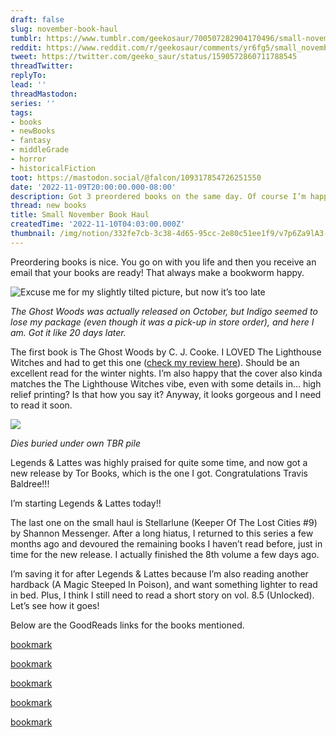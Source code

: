 ```yaml
---
draft: false
slug: november-book-haul
tumblr: https://www.tumblr.com/geekosaur/700507282904170496/small-november-book-haul
reddit: https://www.reddit.com/r/geekosaur/comments/yr6fg5/small_november_book_haul/
tweet: https://twitter.com/geeko_saur/status/1590572860711788545
threadTwitter:
replyTo:
lead: ''
threadMastodon:
series: ''
tags:
- books
- newBooks
- fantasy
- middleGrade
- horror
- historicalFiction
toot: https://mastodon.social/@falcon/109317854726251550
date: '2022-11-09T20:00:00.000-08:00'
description: Got 3 preordered books on the same day. Of course I’m happy!!
thread: new books
title: Small November Book Haul
createdTime: '2022-11-10T04:03:00.000Z'
thumbnail: /img/notion/332fe7cb-3c38-4d65-95cc-2e80c51ee1f9/v7p6Za9lA3-1200.jpeg
---
```


Preordering books is nice. You go on with you life and then you receive an email that your books are ready! That always make a bookworm happy.

![Excuse me for my slightly tilted picture, but now it’s too late](/img/notion/332fe7cb-3c38-4d65-95cc-2e80c51ee1f9/bDl8PTQgZn-1200.jpeg)

_The Ghost Woods was actually released on October, but Indigo seemed to lose my package (even though it was a pick-up in store order), and here I am. Got it like 20 days later._

The first book is The Ghost Woods by C. J. Cooke. I LOVED The Lighthouse Witches and had to get this one ([check my review here](https://geekosaur.com/post/the-lighthouse-witches-book-notes/)). Should be an excellent read for the winter nights. I’m also happy that the cover also kinda matches the The Lighthouse Witches vibe, even with some details in… high relief printing? Is that how you say it? Anyway, it looks gorgeous and I need to read it soon.

![](/img/notion/332fe7cb-3c38-4d65-95cc-2e80c51ee1f9/3nFzyyfs67-328.jpeg)

_Dies buried under own TBR pile_

Legends & Lattes was highly praised for quite some time, and now got a new release by Tor Books, which is the one I got. Congratulations Travis Baldree!!!

I’m starting Legends & Lattes today!!

The last one on the small haul is Stellarlune (Keeper Of The Lost Cities #9) by Shannon Messenger. After a long hiatus, I returned to this series a few months ago and devoured the remaining books I haven’t read before, just in time for the new release. I actually finished the 8th volume a few days ago.

I’m saving it for after Legends & Lattes because I’m also reading another hardback (A Magic Steeped In Poison), and want something lighter to read in bed. Plus, I think I still need to read a short story on vol. 8.5 (Unlocked). Let’s see how it goes!

Below are the GoodReads links for the books mentioned.

[bookmark](https://www.goodreads.com/en/book/show/60567943)

[bookmark](https://www.goodreads.com/book/show/60222807-legends-lattes)

[bookmark](https://www.goodreads.com/book/show/40219200-stellarlune?ref=nav_sb_ss_1_11)

[bookmark](https://www.goodreads.com/book/show/57810940-the-lighthouse-witches)

[bookmark](https://geekosaur.com/post/the-lighthouse-witches-book-notes/)